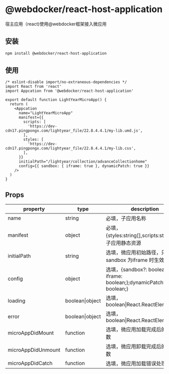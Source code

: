 # @webdocker/react-host-application
宿主应用（react)使用@webdocker框架接入微应用

## 安装

```bash
npm install @webdocker/react-host-application
```

## 使用
```tsx
/* eslint-disable import/no-extraneous-dependencies */
import React from 'react'
import Appcation from '@webdocker/react-host-application'

export default function LightYearMicroApp() {
  return (
    <Appcation
      name="LightYearMicroApp"
      manifest={{
        scripts: [
          'https://dev-cdn17.pingpongx.com/lightyear_file/22.8.4.4.1/my-lib.umd.js',
        ],
        styles: [
          'https://dev-cdn17.pingpongx.com/lightyear_file/22.8.4.4.1/my-lib.css',
        ],
      }}
      initialPath="/lightyear/collection/advanceCollectionhome"
      config={{ sandbox: { iframe: true }, dynamicPatch: true }}
    />
  )
}
```

## Props

| property | type | description |
| ------ | --------- | --------------- |
| name | string | 必填，子应用名称 |
| manifest | object | 必填，{styles:string[],scripts:string[]}，子应用静态资源  |
| initialPath | string | 选填，微应用初始路径，只有在sandbox 为iframe 时生效 |
|config|object| 选填，{sandbox?: boolean \| { iframe: boolean;};dynamicPatch?: boolean;}|
|loading|boolean\|object|选填，boolean\|React.ReactElement|
|error|boolean\|object|选填，boolean\|React.ReactElement|
|microAppDidMount|function|选填，微应用加载完成后的处理函数|
|microAppDidUnmount|function|选填，微应用卸载完成后的处理函数|
|microAppDidCatch|function|选填，微应用加载错误处理函数|



